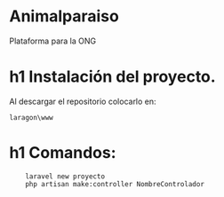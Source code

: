 # Animalparaiso
Plataforma para la ONG

# h1 Instalación del proyecto.

Al descargar el repositorio colocarlo en:
```=php
laragon\www
```

# h1 Comandos:

```=php
	laravel new proyecto
	php artisan make:controller NombreControlador
```